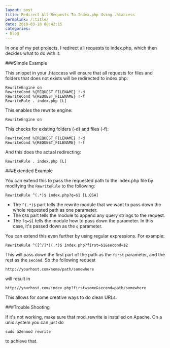 ```yaml
---
layout: post
title: Redirect All Requests To Index.php Using .htaccess
permalink: /:title/
date: 2010-03-18 08:42:15
categories:
- blog
---
```


In one of my pet projects, I redirect all requests to index.php, which then decides what to do with it:<!--break-->

###Simple Example

This snippet in your .htaccess will ensure that all requests for files and folders that does not exists will be redirected to index.php:

    RewriteEngine on
    RewriteCond %{REQUEST_FILENAME} !-d
    RewriteCond %{REQUEST_FILENAME} !-f
    RewriteRule . index.php [L]

This enables the rewrite engine:

    RewriteEngine on

This checks for existing folders (-d) and files (-f):

    RewriteCond %{REQUEST_FILENAME} !-d
    RewriteCond %{REQUEST_FILENAME} !-f

And this does the actual redirecting:

    RewriteRule . index.php [L]

###Extended Example

You can extend this to pass the requested path to the index.php file by modifying the `RewriteRule` to the following:

    RewriteRule ^(.*)$ index.php?q=$1 [L,QSA]

* The `^(.*)$` part tells the rewrite module that we want to pass down the whole requested path as one parameter.
* The `QSA` part tells the module to append any query strings to the request.
* The `?q=$1` tells the module how to pass down the parameter. In this case, it's passed down as the `q` parameter.

You can extend this even further by using regular expressions. For example:

    RewriteRule ^([^/]*)(.*)$ index.php?first=$1&second=$2

This will pass down the first part of the path as the `first` parameter, and the rest as the `second`. So the following request

    http://yourhost.com/some/path/somewhere

will result in

    http://yourhost.com/index.php?first=some&second=path/somewhere

This allows for some creative ways to do clean URLs.

###Trouble Shooting

If it's not working, make sure that mod_rewrite is installed on Apache. On a unix system you can just do

    sudo a2enmod rewrite

to achieve that.